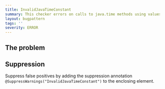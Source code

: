 ```yaml
---
title: InvalidJavaTimeConstant
summary: This checker errors on calls to java.time methods using values that are guaranteed to throw a DateTimeException.
layout: bugpattern
tags: ''
severity: ERROR
---
```


<!--
*** AUTO-GENERATED, DO NOT MODIFY ***
To make changes, edit the @BugPattern annotation or the explanation in docs/bugpattern.
-->


## The problem


## Suppression
Suppress false positives by adding the suppression annotation `@SuppressWarnings("InvalidJavaTimeConstant")` to the enclosing element.
